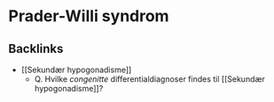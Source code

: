 # Prader-Willi syndrom

## Backlinks
* [[Sekundær hypogonadisme]]
	* Q. Hvilke *congenitte* differentialdiagnoser findes til [[Sekundær hypogonadisme]]?

<!-- {BearID:03F28955-AF58-4F6B-AFE7-4E03E7DC1C8F-21575-00002B0C6EA60FE4} -->
